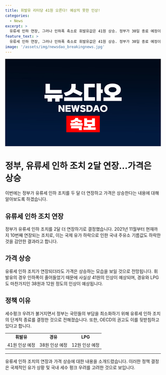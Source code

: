 ```yaml
---
title: 휘발유 리터당 41원 오른다! 예상치 못한 인상!
categories:
  - News
excerpt: >
  유류세 인하 연장, 그러나 인하폭 축소로 휘발유값은 41원 상승. 정부가 30일 종료 예정이던 유류세 인하 조치를 2달 더 연장했지만, 인하폭 축소로 실질적으로 기름값이 올라가게 될 전망이다. 휘발유는 205원에서 164원으로 41원, 경유와 LPG도 약 30원 상승할 것으로 예상되며, 세수 확보를 위한 조치라는 설명이 나왔다. OECD의 권고와 이어진 조치로 두 해 연속 대규모 세수 펑크 우려가 불거진 상황에서 나라살림을 보여주는 관리재정수지의 적자가 계속되고 있어 이는 필연적인 조치로 분석됩니다.
feature_text: >
  유류세 인하 연장, 그러나 인하폭 축소로 휘발유값은 41원 상승. 정부가 30일 종료 예정이던 유류세 인하 조치를 2달 더 연장했지만, 인하폭 축소로 실질적으로 기름값이 올라가게 될 전망이다. 휘발유는 205원에서 164원으로 41원, 경유와 LPG도 약 30원 상승할 것으로 예상되며, 세수 확보를 위한 조치라는 설명이 나왔다. OECD의 권고와 이어진 조치로 두 해 연속 대규모 세수 펑크 우려가 불거진 상황에서 나라살림을 보여주는 관리재정수지의 적자가 계속되고 있어 이는 필연적인 조치로 분석됩니다.
image: '/assets/img/newsdao_breakingnews.jpg'
---
```


<p><img src="/assets/img/newsdao_breakingnews.jpg" alt="firstkoreanews 속보" /></p>

<h1>정부, 유류세 인하 조치 2달 연장…가격은 상승</h1>

<p data-ke-size="size16">이번에는 정부가 유류세 인하 조치를 두 달 더 연장하고 가격은 상승한다는 내용에 대해 알아보도록 하겠습니다.</p>

<h2>유류세 인하 조치 연장</h2>

<p data-ke-size="size16">정부가 유류세 인하 조치를 2달 더 연장하기로 결정했습니다. 2021년 11월부터 현재까지 10번째 연장되는 조치로, 이는 국제 유가 하락으로 인한 국내 주유소 기름값도 하락한 것을 감안한 결과라고 합니다.</p>

<h2>가격 상승</h2>

<p data-ke-size="size16">유류세 인하 조치가 연장되더라도 가격은 상승하는 모습을 보일 것으로 전망됩니다. 휘발유의 경우 인하폭이 줄어들었기 때문에 사실상 41원의 인상이 예상되며, 경유와 LPG도 마찬가지인 38원과 12원 정도의 인상이 예상됩니다.</p>

<h2>정책 이유</h2>

<p data-ke-size="size16">세수펑크 우려가 불거지면서 정부는 국민들의 부담을 최소화하기 위해 유류세 인하 조치의 단계적 종료를 결정한 것으로 전해졌습니다. 또한, OECD의 권고도 이를 뒷받침하고 있다고 합니다.</p>

<table>
    <tr>
        <td style="text-align: center; height: 17px;"><b>휘발유</b></td>
        <td style="text-align: center; height: 17px;"><b>경유</b></td>
        <td style="text-align: center; height: 17px;"><b>LPG</b></td>
    </tr>
    <tr>
        <td style="text-align: center; height: 17px;">41원 인상 예정</td>
        <td style="text-align: center; height: 17px;">38원 인상 예정</td>
        <td style="text-align: center; height: 17px;">12원 인상 예정</td>
    </tr>
</table>

<hr>

<p data-ke-size="size16">유류세 인하 조치의 연장과 가격 상승에 대한 내용을 소개드렸습니다. 이러한 정책 결정은 국제적인 유가 상황 및 국내 세수 펑크 우려를 고려한 것으로 보입니다.</p>

